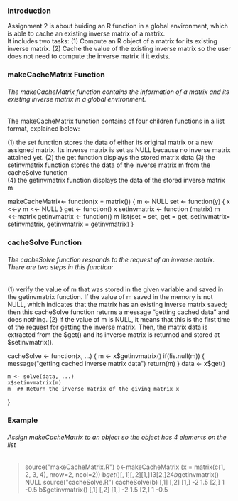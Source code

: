 ### Introduction
Assignment 2 is about buiding an R function in a global environment, which is able to cache an existing inverse matrix of a matrix.  
It includes two tasks: 
(1) Compute an R object of a matrix for its existing inverse matrix. 
(2) Cache the value of the existing inverse matrix so the user does not need to compute the inverse matrix if it exists.  

### makeCacheMatrix Function
###### The makeCacheMatrix function contains the information of a matrix and its existing inverse matrix in a global environment.  
The makeCacheMatrix function contains of four children functions in a list format, explained below: 

 (1) the set function stores the data of either its original matrix or a new assigned matrix. Its inverse matrix is set as NULL because no inverse matrix attained yet.
(2) the get function displays the stored matrix data
(3) the setinvmatrix function stores the data of the inverse matrix m from the cacheSolve function  
(4) the getinvmatrix function displays the data of the stored inverse matrix m

makeCacheMatrix<- function(x = matrix()) {
  m <- NULL
  set <- function(y) {
    x <<-y
    m <<- NULL
  }
  get <- function() x
  setinvmatrix <- function (matrix) m <<-matrix
  getinvmatrix <- function() m
  list(set = set, get = get,
       setinvmatrix= setinvmatrix, 
       getinvmatrix = getinvmatrix)
}

### cacheSolve Function
###### The cacheSolve function responds to the request of an inverse matrix.  There are two steps in this function:
(1) verify the value of m that was stored in the given variable and saved in the getinvmatrix function.  If the value of m saved in the memory is not NULL, which indicates that the matrix has an existing inverse matrix saved; then this cacheSolve function returns a message “getting cached data” and does nothing. 
(2) if the value of m is NULL, it means that this is the first time of the request for getting the inverse matrix. Then, the matrix data is extracted from the $get() and its inverse matrix is returned and stored at $setinvmatrix(). 

cacheSolve <- function(x, ...) {
  m <- x$getinvmatrix()
  if(!is.null(m)) {
    message("getting cached inverse matrix data")
    return(m)
  }
  data <- x$get()
  
    m <- solve(data, ...)
    x$setinvmatrix(m)
    m  ## Return the inverse matrix of the giving matrix x
  }
  
### Example
###### Assign makeCacheMatrix to an object so the object has 4 elements on the list
> source("makeCacheMatrix.R")
> b<-makeCacheMatrix (x = matrix(c(1, 2, 3, 4), nrow=2, ncol=2))
> b$get()
     [,1] [,2]
[1,]    1    3
[2,]    2    4
> b$getinvmatrix()
NULL
> source("cacheSolve.R")
> cacheSolve(b)
     [,1] [,2]
[1,]   -2  1.5
[2,]    1 -0.5
> b$getinvmatrix()
     [,1] [,2]
[1,]   -2  1.5
[2,]    1 -0.5
